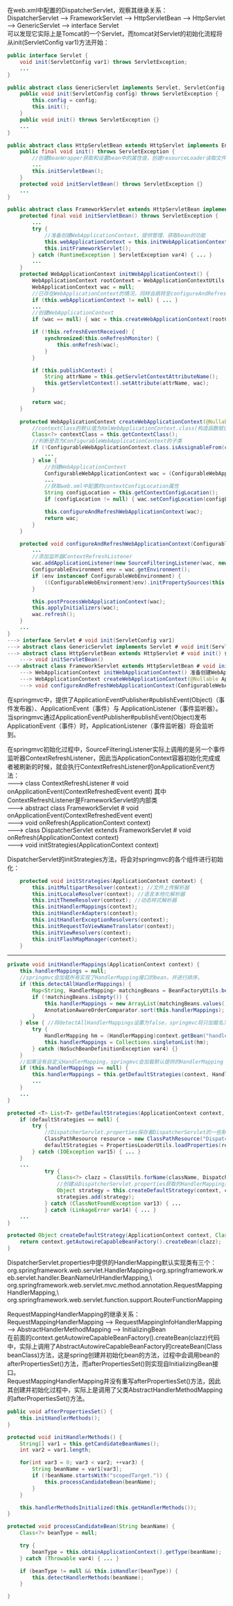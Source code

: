 在web.xml中配置的DispatcherServlet，观察其继承关系：  
DispatcherServlet --> FrameworkServlet --> HttpServletBean --> HttpServlet --> GenericServlet --> interface Servlet  
可以发现它实际上是Tomcat的一个Servlet，而tomcat对Servlet的初始化流程将从init(ServletConfig var1)方法开始：  
```java
public interface Servlet {
    void init(ServletConfig var1) throws ServletException;
    ...
}

public abstract class GenericServlet implements Servlet, ServletConfig, Serializable {
    public void init(ServletConfig config) throws ServletException {
        this.config = config;
        this.init();
    }
    public void init() throws ServletException {}
    ...
}

public abstract class HttpServletBean extends HttpServlet implements EnvironmentCapable, EnvironmentAware {
    public final void init() throws ServletException {
        //创建BeanWrapper获取和设置bean中的属性值，创建resourceLoader读取文件资源
        ...
        this.initServletBean();
    }
    protected void initServletBean() throws ServletException {}
    ...
}

public abstract class FrameworkServlet extends HttpServletBean implements ApplicationContextAware {
    protected final void initServletBean() throws ServletException {
        ...
        try {
            //准备创建WebApplicationContext，提供管理、获取bean的功能
            this.webApplicationContext = this.initWebApplicationContext();
            this.initFrameworkServlet();
        } catch (RuntimeException | ServletException var4) { ... }
        ...
    }
    protected WebApplicationContext initWebApplicationContext() {
        WebApplicationContext rootContext = WebApplicationContextUtils.getWebApplicationContext(this.getServletContext());
        WebApplicationContext wac = null;
        //已存在WebApplicationContext的情况，同样会跳转至configureAndRefreshWebApplicationContext(wac)
        if (this.webApplicationContext != null) { ... }
        ...
        //创建WebApplicationContext
        if (wac == null) { wac = this.createWebApplicationContext(rootContext); }

        if (!this.refreshEventReceived) {
            synchronized(this.onRefreshMonitor) {
                this.onRefresh(wac);
            }
        }

        if (this.publishContext) {
            String attrName = this.getServletContextAttributeName();
            this.getServletContext().setAttribute(attrName, wac);
        }

        return wac;
    }
	
    protected WebApplicationContext createWebApplicationContext(@Nullable ApplicationContext parent) {
        //contextClass的默认值为XmlWebApplicationContext.class(构造函数赋值)
        Class<?> contextClass = this.getContextClass();
        //判断是否为ConfigurableWebApplicationContext的子类
        if (!ConfigurableWebApplicationContext.class.isAssignableFrom(contextClass)) {
            ...
        } else {
            //创建WebApplicationContext
            ConfigurableWebApplicationContext wac = (ConfigurableWebApplicationContext)BeanUtils.instantiateClass(contextClass);
            ...
            //获取web.xml中配置的contextConfigLocation属性
            String configLocation = this.getContextConfigLocation();
            if (configLocation != null) { wac.setConfigLocation(configLocation); }

            this.configureAndRefreshWebApplicationContext(wac);
            return wac;
        }
    }

    protected void configureAndRefreshWebApplicationContext(ConfigurableWebApplicationContext wac) {
        ...
        //添加监听器ContextRefreshListener
        wac.addApplicationListener(new SourceFilteringListener(wac, new ContextRefreshListener()));
        ConfigurableEnvironment env = wac.getEnvironment();
        if (env instanceof ConfigurableWebEnvironment) {
            ((ConfigurableWebEnvironment)env).initPropertySources(this.getServletContext(), this.getServletConfig());
        }

        this.postProcessWebApplicationContext(wac);
        this.applyInitializers(wac);
        wac.refresh();
    }
	...
}
---> interface Servlet # void init(ServletConfig var1)  
---> abstract class GenericServlet implements Servlet # void init(ServletConfig config) ---> void init()  
---> abstract class HttpServletBean extends HttpServlet # void init() 创建BeanWrapper获取和设置bean中的属性值，创建resourceLoader读取文件资源  
    ---> void initServletBean()  
---> abstract class FrameworkServlet extends HttpServletBean # void initServletBean()  
    ---> WebApplicationContext initWebApplicationContext() 准备创建WebApplicationContext，提供管理、获取bean的功能  
    ---> WebApplicationContext createWebApplicationContext(@Nullable ApplicationContext parent)  
    ---> void configureAndRefreshWebApplicationContext(ConfigurableWebApplicationContext wac) 添加事件监听器SourceFilteringListener  
```
在springmvc中，提供了ApplicationEventPublisher#publishEvent(Object)（事件发布器）、ApplicationEvent（事件）与 ApplicationListener（事件监听器）。当springmvc通过ApplicationEventPublisher#publishEvent(Object)发布ApplicationEvent（事件）时，ApplicationListener（事件监听器）将会监听到。  

在springmvc初始化过程中，SourceFilteringListener实际上调用的是另一个事件监听器ContextRefreshListener，因此当ApplicationContext容器初始化完成或者被刷新的时候，就会执行ContextRefreshListener的onApplicationEvent方法：  
---> class ContextRefreshListener # void onApplicationEvent(ContextRefreshedEvent event) 其中ContextRefreshListener是FrameworkServlet的内部类  
---> abstract class FrameworkServlet # void onApplicationEvent(ContextRefreshedEvent event)  
    ---> void onRefresh(ApplicationContext context)  
---> class DispatcherServlet extends FrameworkServlet # void onRefresh(ApplicationContext context)  
    ---> void initStrategies(ApplicationContext context)  

DispatcherServlet的initStrategies方法，将会对springmvc的各个组件进行初始化：
```java
    protected void initStrategies(ApplicationContext context) {
        this.initMultipartResolver(context); //文件上传解析器
        this.initLocaleResolver(context); //语言本地化解析器
        this.initThemeResolver(context); //动态样式解析器
        this.initHandlerMappings(context);
        this.initHandlerAdapters(context);
        this.initHandlerExceptionResolvers(context);
        this.initRequestToViewNameTranslator(context);
        this.initViewResolvers(context);
        this.initFlashMapManager(context);
    }
```

----------------------------------------  

```java
private void initHandlerMappings(ApplicationContext context) {
    this.handlerMappings = null;
    //springmvc会加载所有实现了HandlerMapping接口的bean，并进行排序。
    if (this.detectAllHandlerMappings) {
        Map<String, HandlerMapping> matchingBeans = BeanFactoryUtils.beansOfTypeIncludingAncestors(context, HandlerMapping.class, true, false);
        if (!matchingBeans.isEmpty()) {
            this.handlerMappings = new ArrayList(matchingBeans.values());
            AnnotationAwareOrderComparator.sort(this.handlerMappings);
        }
    } else { //将detectAllHandlerMappings设置为false，springmvc将只加载名为HandlerMapping的bean
        try {
            HandlerMapping hm = (HandlerMapping)context.getBean("handlerMapping", HandlerMapping.class);
            this.handlerMappings = Collections.singletonList(hm);
        } catch (NoSuchBeanDefinitionException var4) {}
    }
    //如果没有自定义HandlerMapping，springmvc会加载默认提供的HandlerMapping
    if (this.handlerMappings == null) {
        this.handlerMappings = this.getDefaultStrategies(context, HandlerMapping.class);
        ...
    }
    ...
}

protected <T> List<T> getDefaultStrategies(ApplicationContext context, Class<T> strategyInterface) {
    if (defaultStrategies == null) {
        try {
            //DispatcherServlet.properties保存着DispatcherServlet的一些默认实现类
            ClassPathResource resource = new ClassPathResource("DispatcherServlet.properties", DispatcherServlet.class);
            defaultStrategies = PropertiesLoaderUtils.loadProperties(resource);
        } catch (IOException var15) { ... }
    }
    ...
            try {
                Class<?> clazz = ClassUtils.forName(className, DispatcherServlet.class.getClassLoader());
                //创建从DispatcherServlet.properties获取的HandlerMapping默认实现类
                Object strategy = this.createDefaultStrategy(context, clazz);
                strategies.add(strategy);
            } catch (ClassNotFoundException var13) { ... 
            } catch (LinkageError var14) { ... }
    ...
}

protected Object createDefaultStrategy(ApplicationContext context, Class<?> clazz) {
    return context.getAutowireCapableBeanFactory().createBean(clazz);
}
```

DispatcherServlet.properties中提供的HandlerMapping默认实现类有三个：  
org.springframework.web.servlet.HandlerMapping=org.springframework.web.servlet.handler.BeanNameUrlHandlerMapping,\  
	org.springframework.web.servlet.mvc.method.annotation.RequestMappingHandlerMapping,\  
	org.springframework.web.servlet.function.support.RouterFunctionMapping  

RequestMappingHandlerMapping的继承关系：  
RequestMappingHandlerMapping --> RequestMappingInfoHandlerMapping --> AbstractHandlerMethodMapping --> InitializingBean  
在前面的context.getAutowireCapableBeanFactory().createBean(clazz)代码中，实际上调用了AbstractAutowireCapableBeanFactory的createBean(Class<T> beanClass)方法，这是spring创建并初始化bean的方法，过程中会调用bean的afterPropertiesSet()方法，而afterPropertiesSet()则实现自InitializingBean接口。  
RequestMappingHandlerMapping并没有重写afterPropertiesSet()方法，因此其创建并初始化过程中，实际上是调用了父类AbstractHandlerMethodMapping的afterPropertiesSet()方法。  

```java
public void afterPropertiesSet() {
    this.initHandlerMethods();
}

protected void initHandlerMethods() {
    String[] var1 = this.getCandidateBeanNames();
    int var2 = var1.length;

    for(int var3 = 0; var3 < var2; ++var3) {
        String beanName = var1[var3];
        if (!beanName.startsWith("scopedTarget.")) {
            this.processCandidateBean(beanName);
        }
    }

    this.handlerMethodsInitialized(this.getHandlerMethods());
}

protected void processCandidateBean(String beanName) {
    Class<?> beanType = null;

    try {
        beanType = this.obtainApplicationContext().getType(beanName);
    } catch (Throwable var4) { ... }

    if (beanType != null && this.isHandler(beanType)) {
        this.detectHandlerMethods(beanName);
    }

}
```
